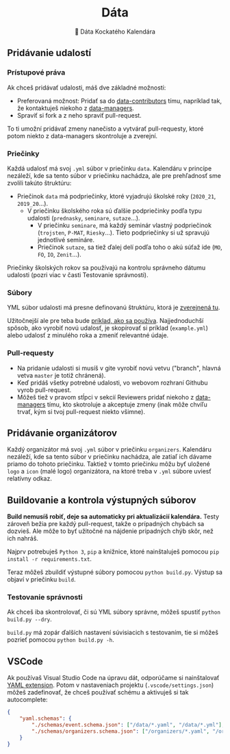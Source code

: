 <p align="center">
	<h1 align="center">Dáta</h1>
	<p align="center">💾 Dáta Kockatého Kalendára</p>
</p>


## Pridávanie udalostí

### Prístupové práva

Ak chceš pridávať udalosti, máš dve základné možnosti:
- Preferovaná možnost: Pridať sa do [data-contributors](https://github.com/orgs/kockatykalendar/teams/data-contributors) tímu,
napríklad tak, že kontaktuješ niekoho z [data-managers](https://github.com/orgs/kockatykalendar/teams/data-managers).
- Spraviť si fork a z neho spraviť pull-request.

To ti umožní pridávať zmeny nanečisto a vytvárať pull-requesty, ktoré potom niekto z data-managers skontroluje a zverejní.

### Priečinky

Každá udalosť má svoj `.yml` súbor v priečinku `data`. Kalendáru v princípe nezáleží, kde sa tento súbor v priečinku nachádza, ale pre prehľadnosť sme zvolili takúto štruktúru:
- Priečinok `data` má podpriečinky, ktoré vyjadrujú školské roky (`2020_21`, `2019_20`...).
  - V priečinku školského roka sú ďalšie podpriečinky podľa typu udalosti (`prednasky`, `seminare`, `sutaze`...).
    - V priečinku `seminare`, má každý seminár vlastný podpriečinok (`trojsten`, `P-MAT`, `Riesky`...). Tieto podpriečinky si už spravujú jednotlivé semináre.
    - Priečinok `sutaze`, sa tiež ďalej delí podľa toho o akú súťaž ide (`MO`, `FO`, `IO`, `Zenit`...).


Priečinky školských rokov sa používajú na kontrolu správneho dátumu udalosti (pozri viac v časti Testovanie správnosti).

### Súbory

YML súbor udalosti má presne definovanú štruktúru, ktorá je [zverejnená tu](https://github.com/kockatykalendar/data/blob/master/schemas/event.schema.json).

Užitočnejší ale pre teba bude [príklad, ako sa používa](https://github.com/kockatykalendar/data/blob/master/example.yml).
Najjednoduchší spôsob, ako vyrobiť novú udalosť, je skopírovať si príklad (`example.yml`) alebo udalosť z minulého roka a zmeniť relevantné údaje.

### Pull-requesty

- Na pridanie udalosti si musíš v gite vyrobiť novú vetvu ("branch", hlavná vetva `master` je totiž chránená).
- Keď pridáš všetky potrebné udalosti, vo webovom rozhraní Githubu vyrob pull-request.
- Môžeš tiež v pravom stĺpci v sekcií Reviewers pridať niekoho z [data-managers](https://github.com/orgs/kockatykalendar/teams/data-managers) tímu,
kto skotroluje a akceptuje zmeny (inak môže chvíľu trvať, kým si tvoj pull-request niekto všimne).


## Pridávanie organizátorov

Každý organizátor má svoj `.yml` súbor v priečinku `organizers`. Kalendáru nezáleží, kde sa tento súbor v priečinku nachádza, ale zatiaľ ich dávame priamo do tohoto priečinku.
Taktiež v tomto priečinku môžu byť uložené `logo` a `icon` (malé logo) organizátora, na ktoré treba v `.yml` súbore uviesť relatívny odkaz.


## Buildovanie a kontrola výstupných súborov

**Build nemusíš robiť, deje sa automaticky pri aktualizácií kalendára.**
Testy zároveň bežia pre každý pull-request, takže o prípadných chybách sa dozvieš.
Ale môže to byť užitočné na nájdenie prípadných chýb skôr, než ich nahráš.

Najprv potrebuješ `Python 3`, `pip` a knižnice, ktoré nainštaluješ pomocou `pip install -r requirements.txt`.

Teraz môžeš zbuildiť výstupné súbory pomocou `python build.py`. Výstup sa objaví v priečinku `build`.

### Testovanie správnosti

Ak chceš iba skontrolovať, či sú YML súbory správne, môžeš spustiť `python build.py --dry`.

`build.py` má zopár ďalších nastavení súvisiacich s testovaním, tie si môžeš pozrieť pomocou `python build.py -h`.


## VSCode

Ak používaš Visual Studio Code na úpravu dát, odporúčame si nainštalovať [YAML extension](https://marketplace.visualstudio.com/items?itemName=redhat.vscode-yaml). Potom v nastaveniach projektu (`.vscode/settings.json`) môžeš zadefinovať, že chceš používať schému a aktivuješ si tak autocomplete:

```json
{
    "yaml.schemas": {
        "./schemas/event.schema.json": ["/data/*.yaml", "/data/*.yml"],
        "./schemas/organizers.schema.json": ["/organizers/*.yaml", "/organizers/*.yml"],
    }
}
```
